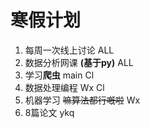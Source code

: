 # 寒假计划
1. 每周一次线上讨论         ALL
2. 数据分析网课 **(基于py)** ALL
3. 学习**爬虫**    main Cl
4. 数据处理编程 Wx Cl
5. 机器学习 ~~嘛算法都行嘅啦~~ Wx
6. 8篇论文 ykq
